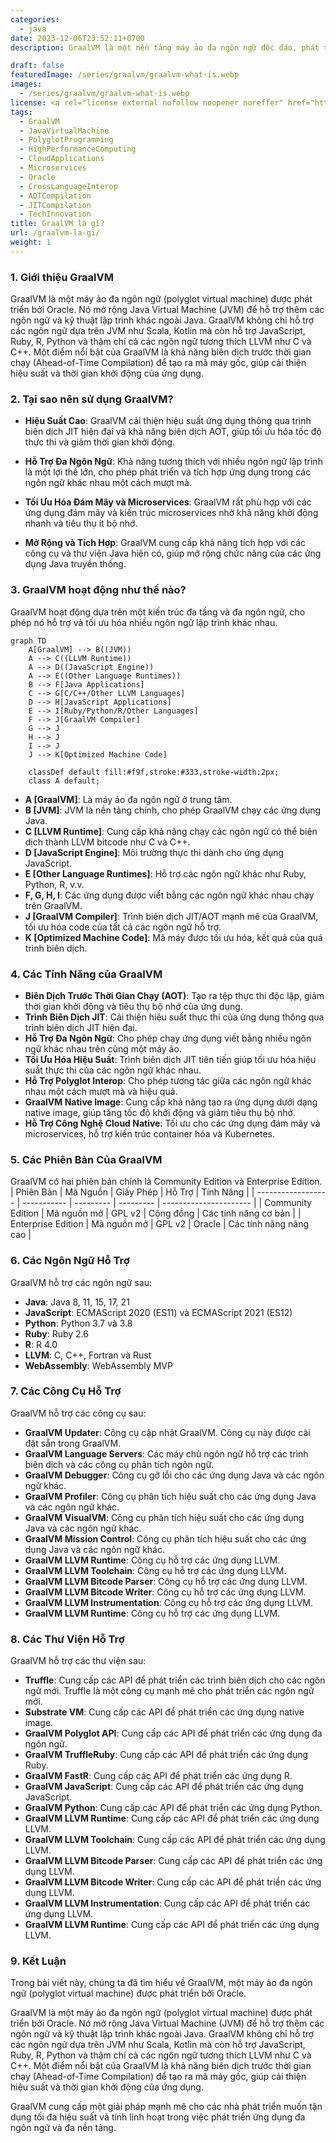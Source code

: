 ```yaml
---
categories:
  - java
date: 2023-12-06T23:52:11+0700
description: GraalVM là một nền tảng máy ảo đa ngôn ngữ độc đáo, phát triển bởi Oracle, hỗ trợ Java cùng nhiều ngôn ngữ khác như JavaScript, Ruby, và Python. Nó cung cấp tính năng biên dịch trước thời gian chạy (AOT) và tối ưu hóa hiệu suất đáng kể cho các ứng dụng. GraalVM thích hợp cho phát triển microservices, ứng dụng đám mây và tăng cường khả năng tương tác giữa các ngôn ngữ lập trình.

draft: false
featuredImage: /series/graalvm/graalvm-what-is.webp
images:
  - /series/graalvm/graalvm-what-is.webp
license: <a rel="license external nofollow noopener noreffer" href="https://creativecommons.org/licenses/by-nc/4.0/" target="_blank">CC BY-NC 4.0</a>
tags:
  - GraalVM
  - JavaVirtualMachine
  - PolyglotProgramming
  - HighPerformanceComputing
  - CloudApplications
  - Microservices
  - Oracle
  - CrossLanguageInterop
  - AOTCompilation
  - JITCompilation
  - TechInnovation
title: GraalVM là gì?
url: /graalvm-la-gi/
weight: 1
---
```


### 1. Giới thiệu GraalVM

GraalVM là một máy ảo đa ngôn ngữ (polyglot virtual machine) được phát triển bởi Oracle. Nó mở rộng Java Virtual Machine (JVM) để hỗ trợ thêm các ngôn ngữ và kỹ thuật lập trình khác ngoài Java. GraalVM không chỉ hỗ trợ các ngôn ngữ dựa trên JVM như Scala, Kotlin mà còn hỗ trợ JavaScript, Ruby, R, Python và thậm chí cả các ngôn ngữ tương thích LLVM như C và C++. Một điểm nổi bật của GraalVM là khả năng biên dịch trước thời gian chạy (Ahead-of-Time Compilation) để tạo ra mã máy gốc, giúp cải thiện hiệu suất và thời gian khởi động của ứng dụng.

### 2. Tại sao nên sử dụng GraalVM?

- **Hiệu Suất Cao**: GraalVM cải thiện hiệu suất ứng dụng thông qua trình biên dịch JIT hiện đại và khả năng biên dịch AOT, giúp tối ưu hóa tốc độ thực thi và giảm thời gian khởi động.

- **Hỗ Trợ Đa Ngôn Ngữ**: Khả năng tương thích với nhiều ngôn ngữ lập trình là một lợi thế lớn, cho phép phát triển và tích hợp ứng dụng trong các ngôn ngữ khác nhau một cách mượt mà.
- **Tối Ưu Hóa Đám Mây và Microservices**: GraalVM rất phù hợp với các ứng dụng đám mây và kiến trúc microservices nhờ khả năng khởi động nhanh và tiêu thụ ít bộ nhớ.
- **Mở Rộng và Tích Hợp**: GraalVM cung cấp khả năng tích hợp với các công cụ và thư viện Java hiện có, giúp mở rộng chức năng của các ứng dụng Java truyền thống.

### 3. GraalVM hoạt động như thế nào?

GraalVM hoạt động dựa trên một kiến trúc đa tầng và đa ngôn ngữ, cho phép nó hỗ trợ và tối ưu hóa nhiều ngôn ngữ lập trình khác nhau.

```mermaid
graph TD
    A[GraalVM] --> B((JVM))
    A --> C((LLVM Runtime))
    A --> D((JavaScript Engine))
    A --> E((Other Language Runtimes))
    B --> F[Java Applications]
    C --> G[C/C++/Other LLVM Languages]
    D --> H[JavaScript Applications]
    E --> I[Ruby/Python/R/Other Languages]
    F --> J[GraalVM Compiler]
    G --> J
    H --> J
    I --> J
    J --> K[Optimized Machine Code]

    classDef default fill:#f9f,stroke:#333,stroke-width:2px;
    class A default;
```

- **A [GraalVM]**: Là máy ảo đa ngôn ngữ ở trung tâm.
- **B [JVM]**: JVM là nền tảng chính, cho phép GraalVM chạy các ứng dụng Java.
- **C [LLVM Runtime]**: Cung cấp khả năng chạy các ngôn ngữ có thể biên dịch thành LLVM bitcode như C và C++.
- **D [JavaScript Engine]**: Môi trường thực thi dành cho ứng dụng JavaScript.
- **E [Other Language Runtimes]**: Hỗ trợ các ngôn ngữ khác như Ruby, Python, R, v.v.
- **F, G, H, I**: Các ứng dụng được viết bằng các ngôn ngữ khác nhau chạy trên GraalVM.
- **J [GraalVM Compiler]**: Trình biên dịch JIT/AOT mạnh mẽ của GraalVM, tối ưu hóa code của tất cả các ngôn ngữ hỗ trợ.
- **K [Optimized Machine Code]**: Mã máy được tối ưu hóa, kết quả của quá trình biên dịch.

### 4. Các Tính Năng của GraalVM

- **Biên Dịch Trước Thời Gian Chạy (AOT)**: Tạo ra tệp thực thi độc lập, giảm thời gian khởi động và tiêu thụ bộ nhớ của ứng dụng.
- **Trình Biên Dịch JIT**: Cải thiện hiệu suất thực thi của ứng dụng thông qua trình biên dịch JIT hiện đại.
- **Hỗ Trợ Đa Ngôn Ngữ**: Cho phép chạy ứng dụng viết bằng nhiều ngôn ngữ khác nhau trên cùng một máy ảo.
- **Tối Ưu Hóa Hiệu Suất**: Trình biên dịch JIT tiên tiến giúp tối ưu hóa hiệu suất thực thi của các ngôn ngữ khác nhau.
- **Hỗ Trợ Polyglot Interop**: Cho phép tương tác giữa các ngôn ngữ khác nhau một cách mượt mà và hiệu quả.
- **GraalVM Native Image**: Cung cấp khả năng tạo ra ứng dụng dưới dạng native image, giúp tăng tốc độ khởi động và giảm tiêu thụ bộ nhớ.
- **Hỗ Trợ Công Nghệ Cloud Native**: Tối ưu cho các ứng dụng đám mây và microservices, hỗ trợ kiến trúc container hóa và Kubernetes.

### 5. Các Phiên Bản Của GraalVM

GraalVM có hai phiên bản chính là Community Edition và Enterprise Edition.
| Phiên Bản | Mã Nguồn | Giấy Phép | Hỗ Trợ | Tính Năng |
| ------------------ | ----------- | --------- | --------- | ---------------------- |
| Community Edition | Mã nguồn mở | GPL v2 | Cộng đồng | Các tính năng cơ bản |
| Enterprise Edition | Mã nguồn mở | GPL v2 | Oracle | Các tính năng nâng cao |

### 6. Các Ngôn Ngữ Hỗ Trợ

GraalVM hỗ trợ các ngôn ngữ sau:

- **Java**: Java 8, 11, 15, 17, 21
- **JavaScript**: ECMAScript 2020 (ES11) và ECMAScript 2021 (ES12)
- **Python**: Python 3.7 và 3.8
- **Ruby**: Ruby 2.6
- **R**: R 4.0
- **LLVM**: C, C++, Fortran và Rust
- **WebAssembly**: WebAssembly MVP

### 7. Các Công Cụ Hỗ Trợ

GraalVM hỗ trợ các công cụ sau:

- **GraalVM Updater**: Công cụ cập nhật GraalVM. Công cụ này được cài đặt sẵn trong GraalVM.
- **GraalVM Language Servers**: Các máy chủ ngôn ngữ hỗ trợ các trình biên dịch và các công cụ phân tích ngôn ngữ.
- **GraalVM Debugger**: Công cụ gỡ lỗi cho các ứng dụng Java và các ngôn ngữ khác.
- **GraalVM Profiler**: Công cụ phân tích hiệu suất cho các ứng dụng Java và các ngôn ngữ khác.
- **GraalVM VisualVM**: Công cụ phân tích hiệu suất cho các ứng dụng Java và các ngôn ngữ khác.
- **GraalVM Mission Control**: Công cụ phân tích hiệu suất cho các ứng dụng Java và các ngôn ngữ khác.
- **GraalVM LLVM Runtime**: Công cụ hỗ trợ các ứng dụng LLVM.
- **GraalVM LLVM Toolchain**: Công cụ hỗ trợ các ứng dụng LLVM.
- **GraalVM LLVM Bitcode Parser**: Công cụ hỗ trợ các ứng dụng LLVM.
- **GraalVM LLVM Bitcode Writer**: Công cụ hỗ trợ các ứng dụng LLVM.
- **GraalVM LLVM Instrumentation**: Công cụ hỗ trợ các ứng dụng LLVM.
- **GraalVM LLVM Runtime**: Công cụ hỗ trợ các ứng dụng LLVM.

### 8. Các Thư Viện Hỗ Trợ

GraalVM hỗ trợ các thư viện sau:

- **Truffle**: Cung cấp các API để phát triển các trình biên dịch cho các ngôn ngữ mới. Truffle là một công cụ mạnh mẽ cho phát triển các ngôn ngữ mới.
- **Substrate VM**: Cung cấp các API để phát triển các ứng dụng native image.
- **GraalVM Polyglot API**: Cung cấp các API để phát triển các ứng dụng đa ngôn ngữ.
- **GraalVM TruffleRuby**: Cung cấp các API để phát triển các ứng dụng Ruby.
- **GraalVM FastR**: Cung cấp các API để phát triển các ứng dụng R.
- **GraalVM JavaScript**: Cung cấp các API để phát triển các ứng dụng JavaScript.
- **GraalVM Python**: Cung cấp các API để phát triển các ứng dụng Python.
- **GraalVM LLVM Runtime**: Cung cấp các API để phát triển các ứng dụng LLVM.
- **GraalVM LLVM Toolchain**: Cung cấp các API để phát triển các ứng dụng LLVM.
- **GraalVM LLVM Bitcode Parser**: Cung cấp các API để phát triển các ứng dụng LLVM.
- **GraalVM LLVM Bitcode Writer**: Cung cấp các API để phát triển các ứng dụng LLVM.
- **GraalVM LLVM Instrumentation**: Cung cấp các API để phát triển các ứng dụng LLVM.
- **GraalVM LLVM Runtime**: Cung cấp các API để phát triển các ứng dụng LLVM.

### 9. Kết Luận

Trong bài viết này, chúng ta đã tìm hiểu về GraalVM, một máy ảo đa ngôn ngữ (polyglot virtual machine) được phát triển bởi Oracle.

GraalVM là một máy ảo đa ngôn ngữ (polyglot virtual machine) được phát triển bởi Oracle. Nó mở rộng Java Virtual Machine (JVM) để hỗ trợ thêm các ngôn ngữ và kỹ thuật lập trình khác ngoài Java. GraalVM không chỉ hỗ trợ các ngôn ngữ dựa trên JVM như Scala, Kotlin mà còn hỗ trợ JavaScript, Ruby, R, Python và thậm chí cả các ngôn ngữ tương thích LLVM như C và C++. Một điểm nổi bật của GraalVM là khả năng biên dịch trước thời gian chạy (Ahead-of-Time Compilation) để tạo ra mã máy gốc, giúp cải thiện hiệu suất và thời gian khởi động của ứng dụng.

GraalVM cung cấp một giải pháp mạnh mẽ cho các nhà phát triển muốn tận dụng tối đa hiệu suất và tính linh hoạt trong việc phát triển ứng dụng đa ngôn ngữ và đa nền tảng.
